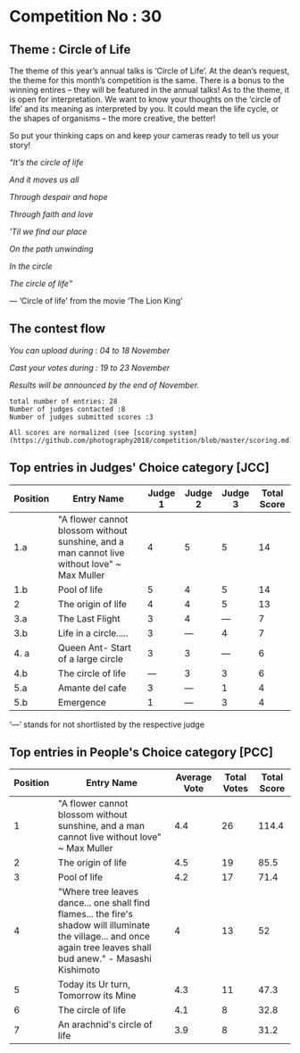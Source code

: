 # Competition No : 30

## Theme : Circle of Life

The theme of this year’s annual talks is ‘Circle of Life’. At the dean’s request, the theme for this month’s competition is the same. 
There is a bonus to the winning entires – they will be featured in the annual talks!
As to the theme, it is open for interpretation. We want to know your thoughts on the ‘circle of life’ and its meaning as interpreted by you. 
It could mean the life cycle, or the shapes of organisms – the more creative, the better!

So put your thinking caps on and keep your cameras ready to tell us your story!

*"It's the circle of life*

*And it moves us all*

*Through despair and hope*

*Through faith and love*

*'Til we find our place*

*On the path unwinding*

*In the circle*

*The circle of life"*

   — ‘Circle of life’ from the movie ‘The Lion King’

## The contest flow
*You can upload during : 04 to 18 November*

*Cast your votes during : 19 to 23 November*

*Results will be announced by the end of November.*

    total number of entries: 28
    Number of judges contacted :8
    Number of judges submitted scores :3

    All scores are normalized (see [scoring system](https://github.com/photography2018/competition/blob/master/scoring.md))
    
## Top entries in Judges' Choice category [JCC]
|Position	|Entry Name|	Judge 1	| Judge 2	| Judge 3	| Total Score |
|--|--|--|--|--|--|
|1.a	| "A flower cannot blossom without sunshine, and a man cannot live without love" ~ Max Muller|	4|	5	|	5|14|
|1.b	|Pool of life|5|	4	|5	|14|
|2	|The origin of life|4	|4	|5|13|
|3.a	|The Last Flight|	3	|4	|—|7|
|3.b	|Life in a circle.....|	3|	—|4|	7|
|4. a|Queen Ant- Start of a large circle|3|3|—|6|
|4.b|The circle of life|—|3|3|6|
|5.a|Amante del cafe|3|—|1|4|
|5.b|Emergence|1|—|3|4|    
    
‘—’ stands for not shortlisted by the respective judge

## Top entries in People's Choice category [PCC]
|Position	|Entry Name|	Average Vote|	Total Votes	|Total Score|
|--|--|--|--|--|
|1	|"A flower cannot blossom without sunshine, and a man cannot live without love" ~ Max Muller|4.4	|26|114.4|
|2|The origin of life|4.5|19|85.5|
|3|Pool of life|4.2|17|71.4|
|4	|"Where tree leaves dance... one shall find flames... the fire's shadow will illuminate the village... and once again tree leaves shall bud anew." - Masashi Kishimoto|4|	13	|52|
|5|Today its Ur turn, Tomorrow its Mine|4.3|11|47.3|
|6|The circle of life|4.1|8|32.8|
|7	|An arachnid's circle of life|	3.9|	8|	31.2|
    
